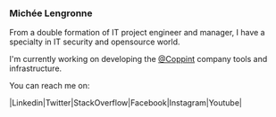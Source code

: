 ### Michée Lengronne

From a double formation of IT project engineer and manager, I have a specialty in IT security and opensource world.

I'm currently working on developing the [@Coppint] company tools and infrastructure.

You can reach me on:

|Linkedin|Twitter|StackOverflow|Facebook|Instagram|Youtube|

[@Coppint]: /https://github.com/Coppint "Coppint Github team"

<!--
**micheelengronne/micheelengronne** is a ✨ _special_ ✨ repository because its `README.md` (this file) appears on your GitHub profile.

Here are some ideas to get you started:

- 🔭 I’m currently working on ...
- 🌱 I’m currently learning ...
- 👯 I’m looking to collaborate on ...
- 🤔 I’m looking for help with ...
- 💬 Ask me about ...
- 📫 How to reach me: ...
- 😄 Pronouns: ...
- ⚡ Fun fact: ...
-->
